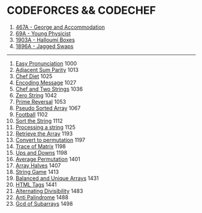 # CODEFORCES && CODECHEF
1. [467A -  George and Accommodation](https://codeforces.com/problemset/problem/467/A)
2. [69A - Young Physicist](https://codeforces.com/problemset/problem/69/A)
3. [1903A - Halloumi Boxes](https://codeforces.com/problemset/problem/1903/A)
4. [1896A - Jagged Swaps](https://codeforces.com/problemset/problem/1896/A)

------------------------------------------------------------------------------------

1. [Easy Pronunciation](https://github.com/iamabirakash/CODEFORCES/tree/main/Easy%20Pronunciation) 1000
2. [Adjacent Sum Parity](https://github.com/iamabirakash/CODEFORCES/tree/main/Adjacent%20Sum%20Parity) 1013
3. [Chef Diet](https://github.com/iamabirakash/CODEFORCES/tree/main/Chef%20Diet) 1025
4. [Encoding Message](https://github.com/iamabirakash/CODEFORCES/tree/main/Encoding%20Message) 1027
5. [Chef and Two Strings](https://github.com/iamabirakash/CODEFORCES/tree/main/Chef%20and%20Two%20Strings) 1036
6. [Zero String](https://github.com/iamabirakash/CODEFORCES/tree/main/ZERO%20STRING) 1042
7. [Prime Reversal](https://github.com/iamabirakash/CODEFORCES/tree/main/Prime%20Reversal) 1053
8. [Pseudo Sorted Array](https://github.com/iamabirakash/CODEFORCES/tree/main/Pseudo%20Sorted%20Array) 1067
9. [Football](https://github.com/iamabirakash/CODEFORCES/tree/main/Football) 1102
10. [Sort the String](https://github.com/iamabirakash/CODEFORCES/tree/main/Sort%20the%20String) 1112
11. [Processing a string](https://www.codechef.com/practice/course/1-star-difficulty-problems/DIFF1200/problems/KOL15A) 1125
12. [Retrieve the Array](https://github.com/iamabirakash/CODEFORCES/tree/main/Retrieve%20the%20Array) 1193
13. [Convert to permutation](https://www.codechef.com/practice/course/1-star-difficulty-problems/DIFF1200/problems/PERMUTATION?tab=statement) 1197
14. [Trace of Matrix](https://github.com/iamabirakash/CODEFORCES/tree/main/Trace%20of%20Matrix) 1198
15. [Ups and Downs](https://github.com/iamabirakash/CODEFORCES/tree/main/Ups%20and%20Downs) 1198
16. [Average Permutation](https://github.com/iamabirakash/CODEFORCES/tree/main/Average%20Permutation) 1401
17. [Array Halves](https://github.com/iamabirakash/CODEFORCES/tree/main/Array%20Halves) 1407
18. [String Game](https://github.com/iamabirakash/CODEFORCES/tree/main/String%20Game) 1413
19. [Balanced and Unique Arrays](https://github.com/iamabirakash/CODEFORCES/tree/main/Balanced%20and%20Unique%20Arrays) 1431
20. [HTML Tags](https://github.com/iamabirakash/CODEFORCES/tree/main/HTML%20Tags) 1441
21. [Alternating Divisibility](https://github.com/iamabirakash/CODEFORCES/tree/main/Alternating%20Divisibility) 1483
22. [Anti Palindrome](https://github.com/iamabirakash/CODEFORCES/tree/main/Anti%20Palindrome) 1488
23. [Gcd of Subarrays](https://github.com/iamabirakash/CODEFORCES/tree/main/GCD) 1498
